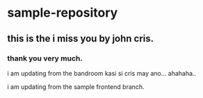 # sample-repository

## this is the i miss you by john cris. 

### thank you very much.

i am updating from the bandroom kasi si cris may ano... ahahaha.. 

i am updating from the sample frontend branch.